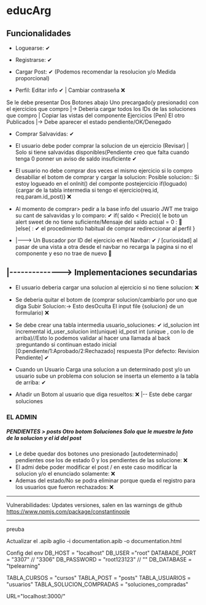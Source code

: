 # educArg
##  Funcionalidades

- Loguearse: ✔

- Registrarse:  ✔

- Cargar Post: ✔ (Podemos recomendar la resolucion y/o Medida proporcional)

- Perfil: Editar info ✔ | Cambiar contraseña ❌

Se le debe presentar Dos Botones abajo
Uno precargado(y presionado) con el ejercicios que compro
|-> Deberia cargar todos los IDs de las soluciones que compro | Copiar las vistas del componente Ejercicios (Pen)
El otro Publicados
|-> Debe aparecer el estado pendiente/OK/Denegado

- Comprar Salvavidas:  ✔

- El usuario debe poder comprar la solucion de un ejercicio (Revisar) | Solo si tiene salvavidas disponibles(Pendiente creo que falta cuando tenga 0 ponner un aviso de saldo insuficiente ✔

- El usuario no debe comprar dos veces el mismo ejercicio si lo compro desabiliar el botom de comprar y cargar la solucion: Posible solucion:: Si estoy logueado en el onInit() del componte postejercicio if(loguado){cargar de la tabla intermedia si tengo el ejercicio(req.id, req.param.id_post)} ❌

- Al momento de comprar> pedir a la base info del usuario JWT me traigo su cant de salvavidas y lo comparo: ✔
if( saldo < Precio){
    le boto un alert sweet de no tiene suficiente/Mensaje del saldo actual = 0 : 🔘  
}else{ : ✔
    el procedimiento habitual de comprar
    redireccionar al perfil
}


- |---> Un Buscador por ID del ejercicio en el Navbar: ✔ / [curiosidad] al pasar de una vista a otra desde el navbar no recarga la pagina si no el componente y eso no trae de nuevo 🔘 



## |--------------> Implementaciones secundarias
- El usuario deberia cargar una solucion al ejercicio si no tiene solucion: ❌
- Se deberia quitar el botom de (comprar solucion/cambiarlo por uno que diga Subir Solucion:-> Esto desOculta El input file {solucion} de un formulario) ❌

- Se debe crear una tabla intermedia usuario_soluciones: ✔
id_solucion int incremental
id_user_solucion int(unique)
id_post int (unique , con lo de arriba)//Esto lo podemos validar al hacer una llamada al back :preguntando si continuan
estado inicial [0:pendiente/1:Aprobado/2:Rechazado]
respuesta [Por defecto: Revision Pendiente] ✔

- Cuando un Usuario Carga una solucion a un determinado post y/o un usuario sube un problema con solucion se inserta un elemento a la tabla de arriba: ✔


- Añadir un Botom al usuario que diga resueltos: ❌
|-- Este debe cargar soluciones

### EL ADMIN
##### PENDIENTES >  posts Otro botom Soluciones Solo que le muestre la foto de la solucion y el id del post
- Le debe quedar dos botones uno presionado [autodeterminado] pendientes ose los de estado 0 y los pendientes de las solucione: ❌
- El admi debe poder modificar el post / en este caso modificar la solucion y/o el enunciado solamente: ❌
- Ademas del estado/No se podra eliminar porque queda el registro para los usuarios que fueron rechazados: ❌


__________________________________________________________________________________________________
Vulnerabilidades: Updates versiones, salen en las warnings de github
https://www.npmjs.com/package/constantinople

__________________________________________________________________________________________________

preuba

Actualizar el .apib
aglio -i documentation.apib -o documentation.html

Config del env
DB_HOST = "localhost" DB_USER ="root" DATABADE_PORT = "3307" // "3306" DB_PASSWORD = "root123123" // "" DB_DATABASE = "tpelearning"

TABLA_CURSOS = "cursos" TABLA_POST = "posts" TABLA_USUARIOS = "usuarios" TABLA_SOLUCION_COMPRADAS = "soluciones_compradas"

URL="localhost:3000/"
